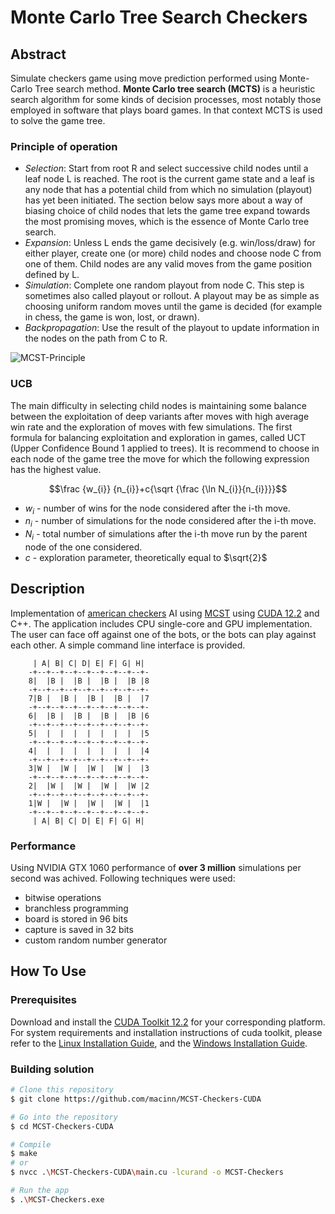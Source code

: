 # Monte Carlo Tree Search Checkers
## Abstract
Simulate checkers game using move prediction performed using Monte-Carlo Tree search method. 
**Monte Carlo tree search (MCTS)** is a heuristic search algorithm for some kinds of decision processes, most notably those employed in software that plays board games. In that context MCTS is used to solve the game tree.
### Principle of operation
- _Selection_: Start from root R and select successive child nodes until a leaf node L is reached. The root is the current game state and a leaf is any node that has a potential child from which no simulation (playout) has yet been initiated. The section below says more about a way of biasing choice of child nodes that lets the game tree expand towards the most promising moves, which is the essence of Monte Carlo tree search. <br>
- _Expansion_: Unless L ends the game decisively (e.g. win/loss/draw) for either player, create one (or more) child nodes and choose node C from one of them. Child nodes are any valid moves from the game position defined by L. <br>
- _Simulation_: Complete one random playout from node C. This step is sometimes also called playout or rollout. A playout may be as simple as choosing uniform random moves until the game is decided (for example in chess, the game is won, lost, or drawn). <br>
- _Backpropagation_: Use the result of the playout to update information in the nodes on the path from C to R. <br>

![MCST-Principle](https://github.com/macinn/MCST-Checkers-CUDA/assets/118574079/bedda759-7c74-492a-89d9-81b7a02fd36e)
### UCB
The main difficulty in selecting child nodes is maintaining some balance between the exploitation of deep variants after moves with high average win rate and the exploration of moves with few simulations. The first formula for balancing exploitation and exploration in games, called UCT (Upper Confidence Bound 1 applied to trees). It is recommend to choose in each node of the game tree the move for which the following expression has the highest value.
```math
\frac {w_{i}} {n_{i}}+c{\sqrt {\frac {\ln N_{i}}{n_{i}}}}
```
- $w_{i}$ - number of wins for the node considered after the i-th move. <br>
- $n_{i}$ - number of simulations for the node considered after the i-th move. <br>
- $N_{i}$ - total number of simulations after the i-th move run by the parent node of the one considered. <br>
- $c$ - exploration parameter, theoretically equal to $\sqrt{2}$

## Description
Implementation of [american checkers](https://www.usacheckers.com/) AI using [MCST](https://en.wikipedia.org/wiki/Monte_Carlo_tree_search) using [CUDA 12.2](https://developer.nvidia.com/cuda-downloads) and C++. The application includes CPU single-core and GPU implementation. The user can face off against one of the bots, or the bots can play against each other. 
A simple command line interface is provided. 

         | A| B| C| D| E| F| G| H|
        -+--+--+--+--+--+--+--+--+-
        8|  |B |  |B |  |B |  |B |8
        -+--+--+--+--+--+--+--+--+-
        7|B |  |B |  |B |  |B |  |7
        -+--+--+--+--+--+--+--+--+-
        6|  |B |  |B |  |B |  |B |6
        -+--+--+--+--+--+--+--+--+-
        5|  |  |  |  |  |  |  |  |5
        -+--+--+--+--+--+--+--+--+-
        4|  |  |  |  |  |  |  |  |4
        -+--+--+--+--+--+--+--+--+-
        3|W |  |W |  |W |  |W |  |3
        -+--+--+--+--+--+--+--+--+-
        2|  |W |  |W |  |W |  |W |2
        -+--+--+--+--+--+--+--+--+-
        1|W |  |W |  |W |  |W |  |1
        -+--+--+--+--+--+--+--+--+-
         | A| B| C| D| E| F| G| H|

### Performance
Using NVIDIA GTX 1060 performance of **over 3 million** simulations per second was achived.
Following techniques were used:
  - bitwise operations
  - branchless programming
  - board is stored in 96 bits
  - capture is saved in 32 bits
  - custom random number generator

  
## How To Use

### Prerequisites

Download and install the [CUDA Toolkit 12.2](https://developer.nvidia.com/cuda-downloads) for your corresponding platform.
For system requirements and installation instructions of cuda toolkit, please refer to the [Linux Installation Guide](http://docs.nvidia.com/cuda/cuda-installation-guide-linux/), and the [Windows Installation Guide](http://docs.nvidia.com/cuda/cuda-installation-guide-microsoft-windows/index.html).

### Building solution

```bash
# Clone this repository
$ git clone https://github.com/macinn/MCST-Checkers-CUDA

# Go into the repository
$ cd MCST-Checkers-CUDA

# Compile
$ make
# or
$ nvcc .\MCST-Checkers-CUDA\main.cu -lcurand -o MCST-Checkers

# Run the app
$ .\MCST-Checkers.exe
```
